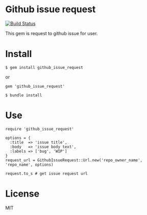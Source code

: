 # Github issue request
[![Build Status](https://travis-ci.org/henteko/github_issue_request.svg?branch=master)](https://travis-ci.org/henteko/github_issue_request)

This gem is request to github issue for user.

# Install

```
$ gem install github_issue_request
```

or

```
gem 'github_issue_request'
```

```
$ bundle install
```

# Use

```
require 'github_issue_request'

options = {
  :title  => 'issue title',
  :body   => 'issue body text',
  :labels => ['bug', 'WIP']
}
request_url = GithubIssueRequest::Url.new('repo_owner_name', 'repo_name', options)

request.to_s # get issue request url
```

# License
MIT
